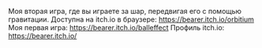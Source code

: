 Моя вторая игра, где вы играете за шар, передвигая его с помощью гравитации.
Доступна на itch.io в браузере: https://bearer.itch.io/orbitium
Моя первая игра: https://bearer.itch.io/balleffect
Профиль itch.io: https://bearer.itch.io/
